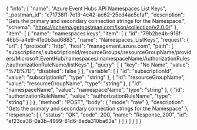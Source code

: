 {
  "info": {
    "name": "Azure Event Hubs API Namespaces List Keys",
    "_postman_id": "c71738ff-7e13-4c42-ac62-25ed4ac5cfaf",
    "description": "Gets the primary and secondary connection strings for the Namespace.",
    "schema": "https://schema.getpostman.com/json/collection/v2.0.0/"
  },
  "item": [
    {
      "name": "namespaces keys",
      "item": [
        {
          "id": "79b2be4b-916f-46b5-a4e9-41e0b3ad6883",
          "name": "Namespaces_ListKeys",
          "request": {
            "url": {
              "protocol": "http",
              "host": "management.azure.com",
              "path": [
                "subscriptions/:subscriptionId/resourceGroups/:resourceGroupName/providers/Microsoft.EventHub/namespaces/:namespaceName/AuthorizationRules/:authorizationRuleName/listKeys"
              ],
              "query": [
                {
                  "key": "No Name",
                  "value": "%7B%7D",
                  "disabled": false
                }
              ],
              "variable": [
                {
                  "id": "subscriptionId",
                  "value": "subscriptionId",
                  "type": "string"
                },
                {
                  "id": "resourceGroupName",
                  "value": "resourceGroupName",
                  "type": "string"
                },
                {
                  "id": "namespaceName",
                  "value": "namespaceName",
                  "type": "string"
                },
                {
                  "id": "authorizationRuleName",
                  "value": "authorizationRuleName",
                  "type": "string"
                }
              ]
            },
            "method": "POST",
            "body": {
              "mode": "raw"
            },
            "description": "Gets the primary and secondary connection strings for the Namespace"
          },
          "response": [
            {
              "status": "OK",
              "code": 200,
              "name": "Response_200",
              "id": "ef23ca38-0a3b-4999-81d6-8eda310ba63a"
            }
          ]
        }
      ]
    }
  ]
}